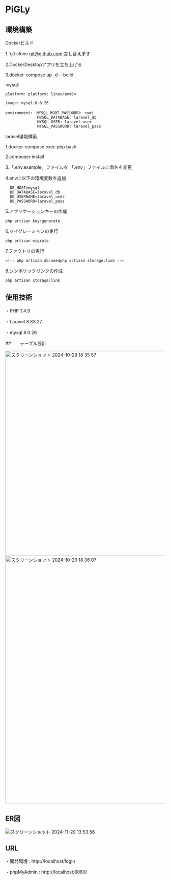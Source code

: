 # PiGLy

## 環境構築

Dockerビルド

  1.`git clone git@github.com:差し替えます

  2.DockerDesktopアプリを立ち上げる

  3.docker-compose up -d --build

  mysql:

    platform: platform: linux/amd64

    image: mysql:8.0.26

    environment:　MYSQL_ROOT_PASSWORD: root
                  MYSQL_DATABASE: laravel_db
                  MYSQL_USER: laravel_user
                  MYSQL_PASSWORD: laravel_pass

laravel環境構築

  1.docker-compose exec php bash

  2.composer install

  3.「.env.example」ファイルを 「.env」ファイルに命名を変更

  4.envに以下の環境変数を追加

      DB_HOST=mysql
      DB_DATABASE=laravel_db
      DB_USERNAME=laravel_user
      DB_PASSWORD=laravel_pass

  5.アプリケーションキーの作成

    php artisan key:generate
  6.マイグレーションの実行

    php artisan migrate
  7.ファクトリの実行

    <!-- php artisan db:seedphp artisan storage:link -->
  8.シンボリックリンクの作成

    php artisan storage:link

## 使用技術

・PHP 7.4.9

・Laravel 8.83.27

・mysql 8.0.26

##　　テーブル設計

<img width="641" alt="スクリーンショット 2024-10-29 18 35 57" src="https://github.com/user-attachments/assets/3c2a2f80-be63-4aa5-863c-0106890fb0a1">
<img width="776" alt="スクリーンショット 2024-10-29 18 36 07" src="https://github.com/user-attachments/assets/39e26a43-dce5-485b-9abc-9b17c42ecfc1">


## ER図

![スクリーンショット 2024-11-20 13 53 56](https://github.com/user-attachments/assets/27acd582-cb41-44cb-8fde-bb7d4ac1d872)

## URL

・開発環境 : http://localhost/login

・phpMyAdmin : http://localhost:8080/
